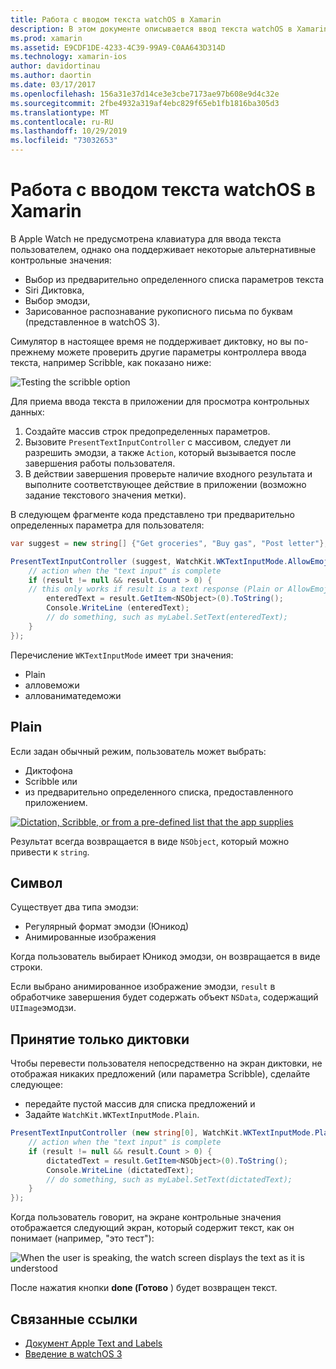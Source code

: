 ```yaml
---
title: Работа с вводом текста watchOS в Xamarin
description: В этом документе описывается ввод текста watchOS в Xamarin. В нем обсуждается метод Пресенттекстинпутконтроллер, Scribble, обычный текст, эмодзи и диктовка.
ms.prod: xamarin
ms.assetid: E9CDF1DE-4233-4C39-99A9-C0AA643D314D
ms.technology: xamarin-ios
author: davidortinau
ms.author: daortin
ms.date: 03/17/2017
ms.openlocfilehash: 156a31e37d14ce3e3cbe7173ae97b608e9d4c32e
ms.sourcegitcommit: 2fbe4932a319af4ebc829f65eb1fb1816ba305d3
ms.translationtype: MT
ms.contentlocale: ru-RU
ms.lasthandoff: 10/29/2019
ms.locfileid: "73032653"
---
```

# <a name="working-with-watchos-text-input-in-xamarin"></a>Работа с вводом текста watchOS в Xamarin

В Apple Watch не предусмотрена клавиатура для ввода текста пользователем, однако она поддерживает некоторые альтернативные контрольные значения:

- Выбор из предварительно определенного списка параметров текста
- Siri Диктовка,
- Выбор эмодзи,
- Зарисованное распознавание рукописного письма по буквам (представленное в watchOS 3).

Симулятор в настоящее время не поддерживает диктовку, но вы по-прежнему можете проверить другие параметры контроллера ввода текста, например Scribble, как показано ниже:

![](text-input-images/textinput-sml.png "Testing the scribble option")

Для приема ввода текста в приложении для просмотра контрольных данных:

1. Создайте массив строк предопределенных параметров.
2. Вызовите `PresentTextInputController` с массивом, следует ли разрешить эмодзи, а также `Action`, который вызывается после завершения работы пользователя.
3. В действии завершения проверьте наличие входного результата и выполните соответствующее действие в приложении (возможно задание текстового значения метки).

В следующем фрагменте кода представлено три предварительно определенных параметра для пользователя:

```csharp
var suggest = new string[] {"Get groceries", "Buy gas", "Post letter"};

PresentTextInputController (suggest, WatchKit.WKTextInputMode.AllowEmoji, (result) => {
    // action when the "text input" is complete
    if (result != null && result.Count > 0) {
    // this only works if result is a text response (Plain or AllowEmoji)
        enteredText = result.GetItem<NSObject>(0).ToString();
        Console.WriteLine (enteredText);
        // do something, such as myLabel.SetText(enteredText);
    }
});
```

Перечисление `WKTextInputMode` имеет три значения:

- Plain
- алловеможи
- аллованиматедеможи

## <a name="plain"></a>Plain

Если задан обычный режим, пользователь может выбрать:

- Диктофона
- Scribble или
- из предварительно определенного списка, предоставленного приложением.

[![](text-input-images/plain-scribble-sml.png "Dictation, Scribble, or from a pre-defined list that the app supplies")](text-input-images/plain-scribble.png#lightbox)

Результат всегда возвращается в виде `NSObject`, который можно привести к `string`.

## <a name="emoji"></a>Символ

Существует два типа эмодзи:

- Регулярный формат эмодзи (Юникод)
- Анимированные изображения

Когда пользователь выбирает Юникод эмодзи, он возвращается в виде строки.

Если выбрано анимированное изображение эмодзи, `result` в обработчике завершения будет содержать объект `NSData`, содержащий `UIImage`эмодзи.

## <a name="accepting-dictation-only"></a>Принятие только диктовки

Чтобы перевести пользователя непосредственно на экран диктовки, не отображая никаких предложений (или параметра Scribble), сделайте следующее:

- передайте пустой массив для списка предложений и
- Задайте `WatchKit.WKTextInputMode.Plain`.

```csharp
PresentTextInputController (new string[0], WatchKit.WKTextInputMode.Plain, (result) => {
    // action when the "text input" is complete
    if (result != null && result.Count > 0) {
        dictatedText = result.GetItem<NSObject>(0).ToString();
        Console.WriteLine (dictatedText);
        // do something, such as myLabel.SetText(dictatedText);
    }
});
```

Когда пользователь говорит, на экране контрольные значения отображается следующий экран, который содержит текст, как он понимает (например, "это тест"):

![](text-input-images/dictation.png "When the user is speaking, the watch screen displays the text as it is understood")

После нажатия кнопки **done (Готово** ) будет возвращен текст.

## <a name="related-links"></a>Связанные ссылки

- [Документ Apple Text and Labels](https://developer.apple.com/library/ios/documentation/General/Conceptual/WatchKitProgrammingGuide/TextandLabels.html)
- [Введение в watchOS 3](~/ios/watchos/platform/introduction-to-watchos3/index.md)
